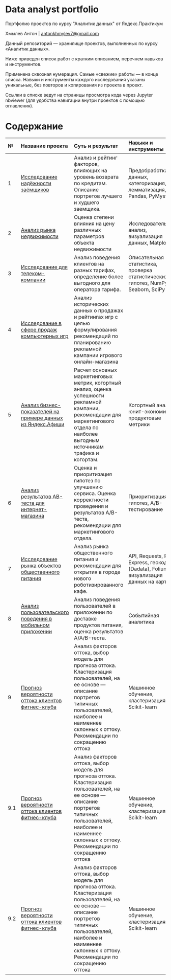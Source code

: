 # Data analyst portfolio

Портфолио проектов по курсу "Аналитик данных" от Яндекс.Практикум

Хмылев Антон | antonkhmylev7@gmail.com

Данный репозиторий — хранилище проектов, выполненных по курсу «Аналитик данных».

Ниже приведен список работ с кратким описанием, перечнем навыков и инструментов.

Применена сквозная нумерация. Самые «свежие» работы — в конце списка. Навыки и инструменты каждого исследования указаны уникальные, без повторов и копирования из проекта в проект.

Ссылки в списке ведут на страницы просмотра кода через Jupyter nbviewer (для удобства навигации внутри проектов с помощью оглавления).

# Содержание
| № | Название проекта | Суть и результат | Навыки и инструменты |
| :-------------------- | :--------------------- |:---------------------------| :---------------------------| 
| 1 | 	[Исследование надёжности заёмщиков ](https://github.com/Anton23241/Data_analyst_portfolio/blob/main/Projects/Проект%201.%20Исследование%20надежности%20заемщиков.ipynb)| 	Анализ и рейтинг факторов, влияющих на уровень возврата по кредитам. Описание портретов лучшего и худшего заемщика. | Предобработка данных, категоризация, лемматизация, Pandas, PyMystem3 |
| 2 | 	[Анализ рынка недвижимости](https://github.com/Anton23241/Data_analyst_portfolio/blob/main/Projects/Проект%202%20Анализ%20рынка%20недвижимости.ipynb)| 	Оценка степени влияния на цену различных параметров объекта недвижимости | Исследовательский анализ, визуализация данных, Matplotlib |
| 3 | 	[Исследование для телеком-компании](https://github.com/Anton23241/Data_analyst_portfolio/blob/main/Projects/Проект%203%20Определение%20перспективного%20тарифа%20для%20телеком%20компании.ipynb)| Анализ поведения клиентов на разных тарифах, определение более выгодного для оператора тарифа. | Описательная статистика, проверка статистических гипотез, NumPy, Seaborn, SciPy |
| 4 | 	[Исследование в сфере продаж компьютерных игр](https://github.com/Anton23241/Data_analyst_portfolio/blob/main/Projects/Проект%204%20Изучение%20закономерностей%2C%20определяющих%20успешность%20игр.ipynb)| 	Анализ исторических данных о продажах и рейтингах игр с целью формулирования рекомендаций по планированию рекламной кампании игрового онлайн-магазина | |
| 5 | 	[Анализ бизнес-показателей на примере данных из Яндекс.Афиши](https://github.com/Anton23241/Data_analyst_portfolio/blob/main/Projects/Проект%205%20Анализ%20убытков%20приложения%20ProcrastinatePRO%2B.ipynb)| Расчет основных маркетинговых метрик, когортный анализ, оценка успешности рекламной кампании, рекомендации для маркетингового отдела по наиболее выгодным источникам трафика и когортам. | Когортный анализ, юнит-экономика, продуктовые метрики |
| 6 | 	[Анализ результатов AB-теста для интернет-магазина](https://github.com/Anton23241/Data_analyst_portfolio/blob/main/Projects/Проект%206%20Проверка%20гипотез%20по%20увеличению%20выручки%20в%20интернет-магазине.%20Результаты%20AB%20теста.ipynb)|Оценка и приоритизация гипотез по улучшению сервиса. Оценка корректности проведения и результатов A/B-теста, рекомендации для маркетингового отдела. | Приоритизация гипотез, A/B-тестирование |
| 7 | 	[Исследование рынка объектов общественного питания](https://github.com/Anton23241/Data_analyst_portfolio/blob/main/Projects/Проект%207%20Анализ%20пользовательского%20поведения%20в%20мобильном%20приложении%20.ipynb)| Анализ рынка общественного питания и рекомендации для открытия в городе нового роботизированного кафе. | API, Requests, Plotly Express, геокодинг (Dadata), Folium, визуализация данных на карте |
| 8 | 	[Анализ пользовательского поведения в мобильном приложении](https://github.com/Anton23241/Data_analyst_portfolio/blob/main/Projects/Проект%208%20Исследования%20рынка%20общепита%20в%20Москве%20для%20принятия%20решения%20об%20открытии%20нового%20заведения.ipynb)| Анализ поведения пользователей в приложении по доставке продуктов питания, оценка результатов A/A/B-теста. | Событийная аналитика |
| 9 | 	[Прогноз вероятности оттока клиентов фитнес-клуба](https://github.com/Anton23241/Data_analyst_portfolio/blob/main/Projects/Проект%209%20Выпускной%20проект%20(Анализ%20оттока%20клиентов%20в%20банке).ipynb)| Анализ факторов оттока, выбор модель для прогноза оттока. Кластеризация пользователей, на ее основе — описание портретов типичных пользователей, наиболее и наименнее склонных к оттоку. Рекомендации по сокращению оттока |Машинное обучение, кластеризация, Scikit-learn |
| 9.1 | 	[Прогноз вероятности оттока клиентов фитнес-клуба](https://github.com/Anton23241/Data_analyst_portfolio/blob/main/Projects/Проект%209.1%20Выпускной%20проект(AB%20тестирование).ipynb)| Анализ факторов оттока, выбор модель для прогноза оттока. Кластеризация пользователей, на ее основе — описание портретов типичных пользователей, наиболее и наименнее склонных к оттоку. Рекомендации по сокращению оттока |Машинное обучение, кластеризация, Scikit-learn |
| 9.2 | 	[Прогноз вероятности оттока клиентов фитнес-клуба](https://github.com/Anton23241/Data_analyst_portfolio/blob/main/Projects/Проект%209.2%20Выпускной%20проект(SQL).ipynb)| Анализ факторов оттока, выбор модель для прогноза оттока. Кластеризация пользователей, на ее основе — описание портретов типичных пользователей, наиболее и наименнее склонных к оттоку. Рекомендации по сокращению оттока |Машинное обучение, кластеризация, Scikit-learn |

